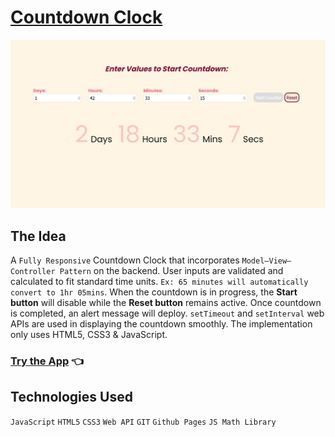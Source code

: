 # [Countdown Clock](https://chamathcodes.com/countdown-clock/)

<img src="/port4.jpg">

## The Idea
A `Fully Responsive` Countdown Clock that incorporates `Model–View–Controller Pattern` on the backend. User inputs are validated and calculated to fit standard time units. `Ex: 65 minutes will automatically convert to 1hr 05mins`. When the countdown is in progress, the **Start button** will disable while the **Reset button** remains active. Once countdown is completed, an alert message will deploy. `setTimeout` and `setInterval` web APIs are used in displaying the countdown smoothly. The implementation only uses HTML5, CSS3 & JavaScript.

### [Try the App](https://chamathcodes.com/countdown-clock/) 👈

## Technologies Used
`JavaScript` `HTML5` `CSS3` `Web API` `GIT` `Github Pages` `JS Math Library`
